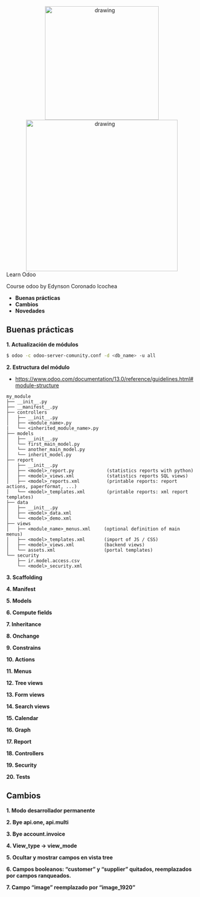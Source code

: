<div align="center">
	<img src="https://raw.githubusercontent.com/edynsoncoronado/learn_odoo/master/src/images/edyodoo.jpg" alt="drawing" width="300"/>
	<img src="https://raw.githubusercontent.com/edynsoncoronado/learn_odoo/master/src/images/odoo.png"  alt="drawing" width="400"/><br>
</div
-----------------

# Learn Odoo

Course odoo by Edynson Coronado Icochea

* **Buenas prácticas**
* **Cambios**
* **Novedades**

## Buenas prácticas

**1. Actualización de módulos**
```bash
$ odoo -c odoo-server-comunity.conf -d <db_name> -u all
```

**2. Estructura del módulo**
- https://www.odoo.com/documentation/13.0/reference/guidelines.html#module-structure
```
my_module
├── __init__.py
├── __manifest__.py
├── controllers
│   ├── __init__.py
│   ├── <module_name>.py
|   └── <inherited_module_name>.py
├── models
│   ├── __init__.py
│   └── first_main_model.py
│   └── another_main_model.py
│   └── inherit_model.py
├── report
│   ├── __init__.py
│   ├── <model>_report.py            (statistics reports with python)
│   ├── <model>_views.xml            (statistics reports SQL views)
│   ├── <model>_reports.xml          (printable reports: report actions, paperformat, ...)
│   └── <model>_templates.xml        (printable reports: xml report templates)
├── data
│   ├── __init__.py
│   ├── <model>_data.xml
│   └── <model>_demo.xml
├── views
│   ├── <module_name>_menus.xml     (optional definition of main menus)
│   ├── <model>_templates.xml       (import of JS / CSS)
│   ├── <model>_views.xml           (backend views)
│   └── assets.xml                  (portal templates)
└── security
    ├── ir.model.access.csv
    └── <model>_security.xml
```
**3. Scaffolding**

**4. Manifest**

**5. Models**

**6. Compute fields**

**7. Inheritance**

**8. Onchange**

**9. Constrains**

**10. Actions**

**11. Menus**

**12. Tree views**

**13. Form views**

**14. Search views**

**15. Calendar**

**16. Graph**

**17. Report**

**18. Controllers**

**19. Security**

**20. Tests**

## Cambios
**1. Modo desarrollador permanente**

**2. Bye api.one, api.multi**

**3. Bye account.invoice**

**4. View_type -> view_mode**

**5. Ocultar y mostrar campos en vista tree**

**6. Campos booleanos: “customer” y “supplier” quitados, reemplazados por campos ranqueados.**

**7. Campo “image” reemplazado por “image_1920”**

